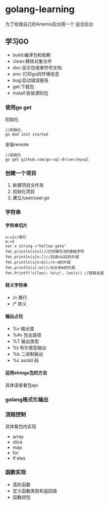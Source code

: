 <!--
 * @Description: 请输入....
 * @Author: Gavin
 * @Date: 2022-06-28 15:00:32
 * @LastEditTime: 2022-07-01 15:40:08
 * @LastEditors: Gavin
-->
# golang-learning
为了给我自己的Artemis后台搭一个 适合后台

## 学习GO 

 * build:编译包和依赖
* clean:移除对象文件
* doc:显示包或者符号文档
* env: 打印go的环境信息
* bug:启动错误报告
* get:下载包
* install:安装源码包

### 使用go get
初始化
```
//初始化
go mod init started
```
安装remote
```
//初始化
go get github.com/go-sql-driver/mysql
```
### 创建一个项目
1. 新建项目文件夹
2. 初始化项目
3. 建立/user/user.go 



### 字符串
#### 字符串切片
```
n:=3//索引
m:=5
var s string ="hellow goto"
fmt.println(s[n])//打印索引3的原始字符
fmt.println(s[n:])//后续n以后的片段
fmt.println(s[n:m])//n-m的片段
fmt.println(s[:m])//从头到m的片段
fmt.Printf("s(len): %v\n", len(s)) //获取长度
```
#### 转义字符串
* /n  换行
* /*  转义
#### 输出占位
* %v 输出值
* %#v 包全路径
* %T 输出类型
* %t 布尔类型输出
* %b 二进制输出
* %c asckII 码

#### 运用strings包的方法
具体请查看包api

### golang格式化输出

####

### 流程控制
具体看包内实现
* array
* slice
* map
* for
* if eles

### 函数实现
* 高阶函数
* 定义函数类型和返回值
* 函数闭包